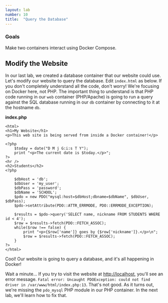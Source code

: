 ```yaml
---
layout: lab
number: 10
title:  "Query the Database"
---
```


### Goals
Make two containers interact using Docker Compose.

## Modify the Website

In our last lab, we created a database container that our website could use.
Let's modify our website to query the database. Edit `index.html` as below. If
you don't completely understand all the code, don't worry! We're focusing on
Docker here, not PHP. The important thing to understand is that PHP code running
in our `web` container (PHP/Apache) is going to run a query against the SQL
database running in our `db` container by connecting to it at the hostname `db`.

**index.php**

```
<html>
<h1>My Website</h1>
<p>This web site is being served from inside a Docker container!</p>

<?php
    $today = date("D M j G:i:s T Y");
    print "<p>The current date is $today.</p>";
?>
<hr />
<h2>Students</h2>
<?php

    $dbHost = 'db';
    $dbUser = 'my_user';
    $dbPass = 'password';
    $dbName = 'SCHOOL';
    $pdo = new PDO("mysql:host=$dbHost;dbname=$dbName", $dbUser, $dbPass);
    $pdo->setAttribute(PDO::ATTR_ERRMODE, PDO::ERRMODE_EXCEPTION);    

    $results = $pdo->query('SELECT name, nickname FROM STUDENTS WHERE id < 4');
    $row = $results->fetch(PDO::FETCH_ASSOC);
    while($row !== false) {
        print "<p>{$row['name']} goes by {$row['nickname']}.</p>\n";
        $row = $results->fetch(PDO::FETCH_ASSOC);
    }
?>
</html>
```

Cool! Our website is going to query a database, and it's all happening in
Docker!

Wait a minute... If you try to visit the website at
[http://localhost](http://localhost), you'll see an error message. `Fatal error:
Uncaught PDOException: could not find driver in /var/www/html/index.php:13`.
That's not good. As it turns out, we're missing the `pdo_mysql` PHP module in
our PHP container. In the next lab, we'll learn how to fix that.

